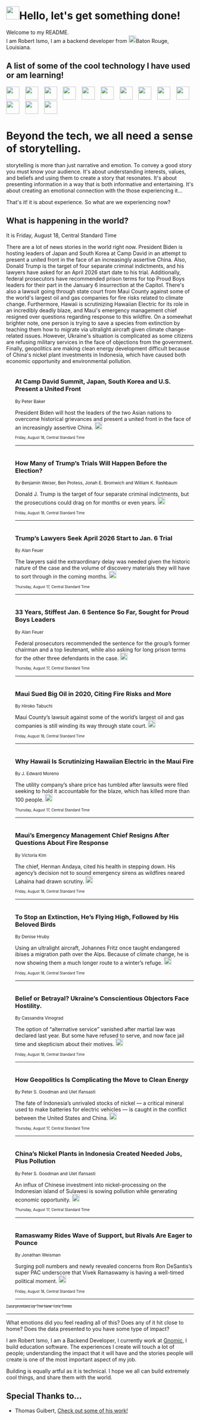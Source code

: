 <h1><img src="https://emojis.slackmojis.com/emojis/images/1643514375/3493/hot-coffee.gif?1643514375" width="35"/>Hello, let's get something done!</h1>

<p>Welcome to my README.<br/>
I am Robert Ismo, I am a backend developer from <img src="https://emojis.slackmojis.com/emojis/images/1638395689/50435/moulin_rouge.png?1638395689" width="20"/>Baton Rouge, Louisiana.</p>
<h2>A list of some of the cool technology I have used or am learning!</h2>
<p>
<img src="https://emojis.slackmojis.com/emojis/images/1643516091/21142/meow_bongotap.gif?1643516091" width="35" alt="">
<img src="https://img.shields.io/badge/Favorite%20Frontend%20Framework-SvelteKit-f83903" alt="">
<img src="https://img.shields.io/badge/Second%20Favorite-Vue-40b581" alt="">
<img src="https://img.shields.io/badge/Most%20Used%20Runtime-Nodejs-78b061" alt="">
<img src="https://emojis.slackmojis.com/emojis/images/1643517416/34482/fire.gif?1643517416" width="35" alt="">
<img src="https://img.shields.io/badge/Javascript%20But%20Better-Typescript-0078ca" alt="">
<img src="https://img.shields.io/badge/Favorite%20Language-Elixir-3e244d" alt="">
<img src="https://img.shields.io/badge/Containerize%20Everything-Docker-6ac9ef" alt="">
<img src="https://emojis.slackmojis.com/emojis/images/1643514596/5999/meow_party.gif?1643514596" width="35" alt="">
<img src="https://img.shields.io/badge/API%20Love%20Language-Graphql-de32a5" alt="">
<img src="https://img.shields.io/badge/Our%20Favorite%20Version%20Controller-Git-e94f33" alt="">
<img src="https://img.shields.io/badge/Favorite%20Database-Redis-d42d1d" alt="">
<img src="https://emojis.slackmojis.com/emojis/images/1643514559/5584/deployparrot.gif?1643514559" width="35" alt="">
<img src="https://img.shields.io/badge/Container%20Interstate-RabbitMQ-f66200" alt="">
<img src="https://img.shields.io/badge/Gotta%20Learn-Kubernetes-316adf" alt="">
<img src="https://img.shields.io/badge/Really%20Mature%20Now-WASM-654fef" alt="">
<img src="https://emojis.slackmojis.com/emojis/images/1666642497/61942/dance_vibe.gif?1666642497" width="35" alt="">
<img src="https://img.shields.io/badge/For%20My%20M1-ARM64-657d96" alt="">
<img src="https://img.shields.io/badge/Loving%20This%20So%20Much-TailwindCSS-17bcb5" alt="">
<img src="https://img.shields.io/badge/Cool%20Build%20Tool-Vite-f9cb24" alt="">
<img src="https://emojis.slackmojis.com/emojis/images/1669231376/62819/working-on-it.gif?1669231376" width="35" alt="">
<img src="https://img.shields.io/badge/Fun%20and%20Easy%20Database-MongoDB-5f8c49" alt="">
<img src="https://img.shields.io/badge/JS%20Life%20Support-NPM-c73737" alt="">
<img src="https://img.shields.io/badge/I%20Liked%20It-DynamoDB-0073b9" alt="">
<img src="https://emojis.slackmojis.com/emojis/images/1643514045/46/question.gif?1643514045" width="35" alt="">
<img src="https://img.shields.io/badge/cool-React-60d6f9" alt="">
<img src="https://img.shields.io/badge/Future%20Big%20Project-Lambda-f37e00" alt="">
<img src="https://img.shields.io/badge/NPM%20But%20Better-PNPM-f1aa07" alt="">
<img src="https://emojis.slackmojis.com/emojis/images/1643514943/9662/fbwow.gif?1643514943" width="35" alt="">
<img src="https://img.shields.io/badge/First%20Language-C-662079" alt="">
<img src="https://img.shields.io/badge/Where%20I%20Deploy%20Frontend-Vercel-000000" alt="">
<img src="https://img.shields.io/badge/Who%20Does%20not%20Want%20an%20App-Swift-f9492a" alt="">
<img src="https://emojis.slackmojis.com/emojis/images/1643514058/151/javascript.png?1643514058" width="35" alt="">
<img src="https://img.shields.io/badge/cool-Python-fbd542" alt="">
<img src="https://img.shields.io/badge/Favorite%20Something-Stripe-656cdc" alt="">
<img src="https://img.shields.io/badge/Of%20Course-HTML5-ed6327" alt="">
<img src="https://emojis.slackmojis.com/emojis/images/1660415405/60731/bomb.gif?1660415405" width="35" alt="">
<img src="https://img.shields.io/badge/hate-CSS-2964ec" alt="">
<img src="https://img.shields.io/badge/Learning-CircleCI-141215" alt="">
<img src="https://img.shields.io/badge/Learning-Rust-fbbb3b" alt="">
<img src="https://emojis.slackmojis.com/emojis/images/1660415397/60712/writing-hand.gif?1660415397" width="35" alt="">
<img src="https://img.shields.io/badge/Dev%20Browser%20of%20Choice-Firefox-cc4e26" alt="">
<img src="https://img.shields.io/badge/Recoverying%20From%20Windows-UNIX-1781e3" alt="">
<img src="https://img.shields.io/badge/LOVE-LogSeq-90c1c2" alt="">
<img src="https://emojis.slackmojis.com/emojis/images/1643514066/223/kirby.gif?1643514066" width="35" alt="">
<img src="https://img.shields.io/badge/Daily%20Driver-MacOS-e6e6e8" alt="">
<img src="https://img.shields.io/badge/Git%20Server-Github-000000" alt="">
<img src="https://img.shields.io/badge/enjoyable-EC2-f17428" alt="">
<img src="https://emojis.slackmojis.com/emojis/images/1643514239/2069/excited.gif?1643514239" width="35" alt="">
</p>
<h1>Beyond the tech, we all need a sense of storytelling.</h1>
<p>storytelling is more than just narrative and emotion. To convey a good story you must know your audience. It's about understanding interests, values, and beliefs and using them to create a story that resonates. It's about presenting information in a way that is both informative and entertaining. It's about creating an emotional connection with the those experiencing it...</p>
<p>That's it! it is about experience. So what are we experiencing now?</p>
<h2>What is happening in the world?</h2>
<p>It is Friday, August 18, Central Standard Time</p>
<p> 
There are a lot of news stories in the world right now. President Biden is hosting leaders of Japan and South Korea at Camp David in an attempt to present a united front in the face of an increasingly assertive China. Also, Donald Trump is the target of four separate criminal indictments, and his lawyers have asked for an April 2026 start date to his trial. Additionally, federal prosecutors have recommended prison terms for top Proud Boys leaders for their part in the January 6 insurrection at the Capitol. There&#39;s also a lawsuit going through state court from Maui County against some of the world&#39;s largest oil and gas companies for fire risks related to climate change. Furthermore, Hawaii is scrutinizing Hawaiian Electric for its role in an incredibly deadly blaze, and Maui&#39;s emergency management chief resigned over questions regarding response to this wildfire. On a somewhat brighter note, one person is trying to save a species from extinction by teaching them how to migrate via ultralight aircraft given climate change-related issues. However, Ukraine&#39;s situation is complicated as some citizens are refusing military services in the face of objections from the government. Finally, geopolitics are making clean energy development difficult because of China&#39;s nickel plant investments in Indonesia, which have caused both economic opportunity and environmental pollution.</p>
<ol>
<img src="https://img.shields.io/badge/-us-blue" alt="">
<h3>At Camp David Summit, Japan, South Korea and U.S. Present a United Front</h3>
<sub>By Peter Baker</sub>
<p>President Biden will host the leaders of the two Asian nations to overcome historical grievances and present a united front in the face of an increasingly assertive China.  <a href="https://nyti.ms/45xh19R"><img src="https://developer.nytimes.com/files/poweredby_nytimes_30b.png?v=1583354208352" height="20"></a></p>
<sub><sub>Friday, August 18, Central Standard Time</sub></sub>
<hr/>
<img src="https://img.shields.io/badge/-nyregion-blue" alt="">
<h3>How Many of Trump’s Trials Will Happen Before the Election?</h3>
<sub>By Benjamin Weiser, Ben Protess, Jonah E. Bromwich and William K. Rashbaum</sub>
<p>Donald J. Trump is the target of four separate criminal indictments, but the prosecutions could drag on for months or even years.  <a href="https://nyti.ms/45xTo13"><img src="https://developer.nytimes.com/files/poweredby_nytimes_30b.png?v=1583354208352" height="20"></a></p>
<sub><sub>Friday, August 18, Central Standard Time</sub></sub>
<hr/>
<img src="https://img.shields.io/badge/-us-blue" alt="">
<h3>Trump’s Lawyers Seek April 2026 Start to Jan. 6 Trial</h3>
<sub>By Alan Feuer</sub>
<p>The lawyers said the extraordinary delay was needed given the historic nature of the case and the volume of discovery materials they will have to sort through in the coming months.  <a href="https://nyti.ms/3QKq03s"><img src="https://developer.nytimes.com/files/poweredby_nytimes_30b.png?v=1583354208352" height="20"></a></p>
<sub><sub>Thursday, August 17, Central Standard Time</sub></sub>
<hr/>
<img src="https://img.shields.io/badge/-us-blue" alt="">
<h3>33 Years, Stiffest Jan. 6 Sentence So Far, Sought for Proud Boys Leaders</h3>
<sub>By Alan Feuer</sub>
<p>Federal prosecutors recommended the sentence for the group’s former chairman and a top lieutenant, while also asking for long prison terms for the other three defendants in the case.  <a href="https://nyti.ms/45wonud"><img src="https://developer.nytimes.com/files/poweredby_nytimes_30b.png?v=1583354208352" height="20"></a></p>
<sub><sub>Thursday, August 17, Central Standard Time</sub></sub>
<hr/>
<img src="https://img.shields.io/badge/-climate-blue" alt="">
<h3>Maui Sued Big Oil in 2020, Citing Fire Risks and More</h3>
<sub>By Hiroko Tabuchi</sub>
<p>Maui County’s lawsuit against some of the world’s largest oil and gas companies is still winding its way through state court.  <a href="https://nyti.ms/45aS4Bm"><img src="https://developer.nytimes.com/files/poweredby_nytimes_30b.png?v=1583354208352" height="20"></a></p>
<sub><sub>Friday, August 18, Central Standard Time</sub></sub>
<hr/>
<img src="https://img.shields.io/badge/-business-blue" alt="">
<h3>Why Hawaii Is Scrutinizing Hawaiian Electric in the Maui Fire</h3>
<sub>By J. Edward Moreno</sub>
<p>The utility company’s share price has tumbled after lawsuits were filed seeking to hold it accountable for the blaze, which has killed more than 100 people.  <a href="https://nyti.ms/3slnqGO"><img src="https://developer.nytimes.com/files/poweredby_nytimes_30b.png?v=1583354208352" height="20"></a></p>
<sub><sub>Thursday, August 17, Central Standard Time</sub></sub>
<hr/>
<img src="https://img.shields.io/badge/-world-blue" alt="">
<h3>Maui’s Emergency Management Chief Resigns After Questions About Fire Response</h3>
<sub>By Victoria Kim</sub>
<p>The chief, Herman Andaya, cited his health in stepping down. His agency’s decision not to sound emergency sirens as wildfires neared Lahaina had drawn scrutiny.  <a href="https://nyti.ms/3YBZNGl"><img src="https://developer.nytimes.com/files/poweredby_nytimes_30b.png?v=1583354208352" height="20"></a></p>
<sub><sub>Friday, August 18, Central Standard Time</sub></sub>
<hr/>
<img src="https://img.shields.io/badge/-world-blue" alt="">
<h3>To Stop an Extinction, He’s Flying High, Followed by His Beloved Birds</h3>
<sub>By Denise Hruby</sub>
<p>Using an ultralight aircraft, Johannes Fritz once taught endangered ibises a migration path over the Alps. Because of climate change, he is now showing them a much longer route to a winter’s refuge.  <a href="https://nyti.ms/3sextxw"><img src="https://developer.nytimes.com/files/poweredby_nytimes_30b.png?v=1583354208352" height="20"></a></p>
<sub><sub>Friday, August 18, Central Standard Time</sub></sub>
<hr/>
<img src="https://img.shields.io/badge/-world-blue" alt="">
<h3>Belief or Betrayal? Ukraine’s Conscientious Objectors Face Hostility.</h3>
<sub>By Cassandra Vinograd</sub>
<p>The option of “alternative service” vanished after martial law was declared last year. But some have refused to serve, and now face jail time and skepticism about their motives.  <a href="https://nyti.ms/45pAnOi"><img src="https://developer.nytimes.com/files/poweredby_nytimes_30b.png?v=1583354208352" height="20"></a></p>
<sub><sub>Friday, August 18, Central Standard Time</sub></sub>
<hr/>
<img src="https://img.shields.io/badge/-business-blue" alt="">
<h3>How Geopolitics Is Complicating the Move to Clean Energy</h3>
<sub>By Peter S. Goodman and Ulet Ifansasti</sub>
<p>The fate of Indonesia’s unrivaled stocks of nickel — a critical mineral used to make batteries for electric vehicles — is caught in the conflict between the United States and China.  <a href="https://nyti.ms/3sf6CS7"><img src="https://developer.nytimes.com/files/poweredby_nytimes_30b.png?v=1583354208352" height="20"></a></p>
<sub><sub>Thursday, August 17, Central Standard Time</sub></sub>
<hr/>
<img src="https://img.shields.io/badge/-business-blue" alt="">
<h3>China’s Nickel Plants in Indonesia Created Needed Jobs, Plus Pollution</h3>
<sub>By Peter S. Goodman and Ulet Ifansasti</sub>
<p>An influx of Chinese investment into nickel-processing on the Indonesian island of Sulawesi is sowing pollution while generating economic opportunity.  <a href="https://nyti.ms/3sl0J5W"><img src="https://developer.nytimes.com/files/poweredby_nytimes_30b.png?v=1583354208352" height="20"></a></p>
<sub><sub>Thursday, August 17, Central Standard Time</sub></sub>
<hr/>
<img src="https://img.shields.io/badge/-us-blue" alt="">
<h3>Ramaswamy Rides Wave of Support, but Rivals Are Eager to Pounce</h3>
<sub>By Jonathan Weisman</sub>
<p>Surging poll numbers and newly revealed concerns from Ron DeSantis’s super PAC underscore that Vivek Ramaswamy is having a well-timed political moment.  <a href="https://nyti.ms/3KIl0IM"><img src="https://developer.nytimes.com/files/poweredby_nytimes_30b.png?v=1583354208352" height="20"></a></p>
<sub><sub>Friday, August 18, Central Standard Time</sub></sub>
<hr/>
</ol>
<a href="https://developer.nytimes.com"><sub><sub>Data provided by The New York Times</sub></sub></a>
<hr/>
<p>What emotions did you feel reading all of this? Does any of it hit close to home? Does the data presented to you have some type of impact?</p>
<p>I am Robert Ismo, I am a Backend Developer, I currently work at <a href="https://gnomic.education/">Gnomic</a>, I build education software. The experiences I create will touch a lot of people; understanding the impact that it will have and the stories people will create is one of the most important aspect of my job.</p>
<p>Building is equally artful as it is technical. I hope we all can build extremely cool things, and share them with the world.</p>
<h2>Special Thanks to...</h2>
<ul>
<li>Thomas Guibert, <a href="https://github.com/thmsgbrt/thmsgbrt">Check out some of his work!</a></li>
</ul>